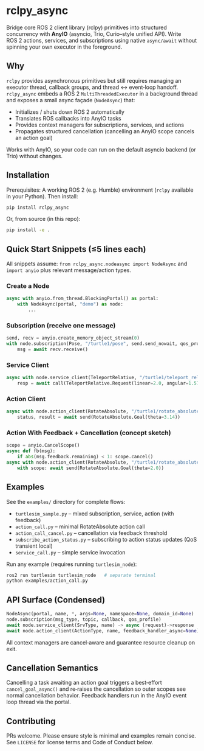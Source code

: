 # rclpy_async

Bridge core ROS 2 client library (rclpy) primitives into structured concurrency with **AnyIO** (asyncio, Trio, Curio–style unified API). Write ROS 2 actions, services, and subscriptions using native `async/await` without spinning your own executor in the foreground.

## Why

`rclpy` provides asynchronous primitives but still requires managing an executor thread, callback groups, and thread ↔ event‑loop handoff. `rclpy_async` embeds a ROS 2 `MultiThreadedExecutor` in a background thread and exposes a small async façade (`NodeAsync`) that:

- Initializes / shuts down ROS 2 automatically
- Translates ROS callbacks into AnyIO tasks
- Provides context managers for subscriptions, services, and actions
- Propagates structured cancellation (cancelling an AnyIO scope cancels an action goal)

Works with AnyIO, so your code can run on the default asyncio backend (or Trio) without changes.

## Installation

Prerequisites: A working ROS 2 (e.g. Humble) environment (`rclpy` available in your Python). Then install:

```bash
pip install rclpy_async
```

Or, from source (in this repo):

```bash
pip install -e .
```

## Quick Start Snippets (≤5 lines each)

All snippets assume: `from rclpy_async.nodeasync import NodeAsync` and `import anyio` plus relevant message/action types.

### Create a Node
```python
async with anyio.from_thread.BlockingPortal() as portal:
	with NodeAsync(portal, "demo") as node:
		...
```

### Subscription (receive one message)
```python
send, recv = anyio.create_memory_object_stream(0)
with node.subscription(Pose, "/turtle1/pose", send.send_nowait, qos_profile=0):
	msg = await recv.receive()
```

### Service Client
```python
async with node.service_client(TeleportRelative, "/turtle1/teleport_relative") as call:
	resp = await call(TeleportRelative.Request(linear=2.0, angular=1.57))
```

### Action Client
```python
async with node.action_client(RotateAbsolute, "/turtle1/rotate_absolute") as send:
	status, result = await send(RotateAbsolute.Goal(theta=3.14))
```

### Action With Feedback + Cancellation (concept sketch)
```python
scope = anyio.CancelScope()
async def fb(msg):
	if abs(msg.feedback.remaining) < 1: scope.cancel()
async with node.action_client(RotateAbsolute, "/turtle1/rotate_absolute", feedback_handler_async=fb) as send:
	with scope: await send(RotateAbsolute.Goal(theta=2.0))
```


## Examples

See the `examples/` directory for complete flows:

- `turtlesim_sample.py` – mixed subscription, service, action (with feedback)
- `action_call.py` – minimal RotateAbsolute action call
- `action_call_cancel.py` – cancellation via feedback threshold
- `subscribe_action_status.py` – subscribing to action status updates (QoS transient local)
- `service_call.py` – simple service invocation

Run any example (requires running `turtlesim_node`):
```bash
ros2 run turtlesim turtlesim_node   # separate terminal
python examples/action_call.py
```

## API Surface (Condensed)

```python
NodeAsync(portal, name, *, args=None, namespace=None, domain_id=None)
node.subscription(msg_type, topic, callback, qos_profile)
await node.service_client(SrvType, name) -> async (request)->response
await node.action_client(ActionType, name, feedback_handler_async=None) -> async (goal)->(status,result)
```

All context managers are cancel‑aware and guarantee resource cleanup on exit.

## Cancellation Semantics

Cancelling a task awaiting an action goal triggers a best‑effort `cancel_goal_async()` and re‑raises the cancellation so outer scopes see normal cancellation behavior. Feedback handlers run in the AnyIO event loop thread via the portal.

## Contributing

PRs welcome. Please ensure style is minimal and examples remain concise. See `LICENSE` for license terms and Code of Conduct below.

